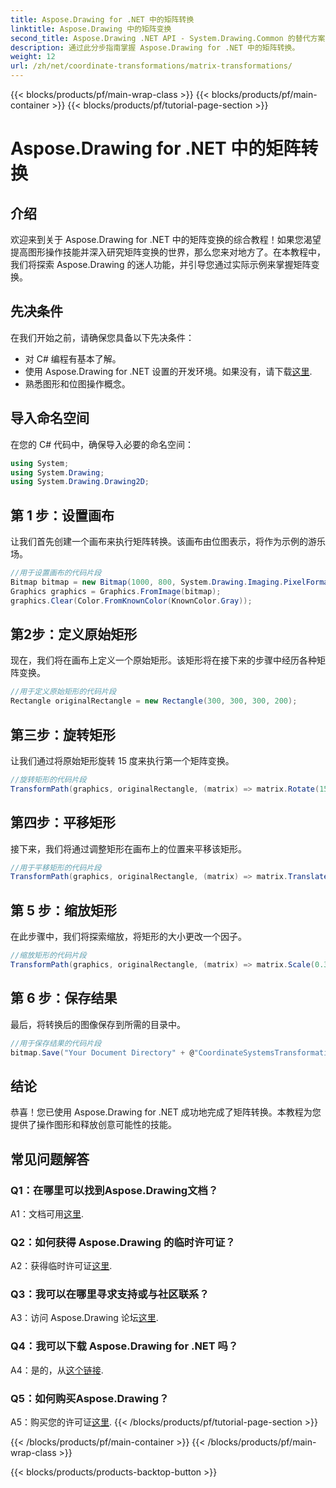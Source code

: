 ```yaml
---
title: Aspose.Drawing for .NET 中的矩阵转换
linktitle: Aspose.Drawing 中的矩阵变换
second_title: Aspose.Drawing .NET API - System.Drawing.Common 的替代方案
description: 通过此分步指南掌握 Aspose.Drawing for .NET 中的矩阵转换。
weight: 12
url: /zh/net/coordinate-transformations/matrix-transformations/
---
```


{{< blocks/products/pf/main-wrap-class >}}
{{< blocks/products/pf/main-container >}}
{{< blocks/products/pf/tutorial-page-section >}}

# Aspose.Drawing for .NET 中的矩阵转换

## 介绍

欢迎来到关于 Aspose.Drawing for .NET 中的矩阵变换的综合教程！如果您渴望提高图形操作技能并深入研究矩阵变换的世界，那么您来对地方了。在本教程中，我们将探索 Aspose.Drawing 的迷人功能，并引导您通过实际示例来掌握矩阵变换。

## 先决条件

在我们开始之前，请确保您具备以下先决条件：

- 对 C# 编程有基本了解。
- 使用 Aspose.Drawing for .NET 设置的开发环境。如果没有，请下载[这里](https://releases.aspose.com/drawing/net/).
- 熟悉图形和位图操作概念。

## 导入命名空间

在您的 C# 代码中，确保导入必要的命名空间：

```csharp
using System;
using System.Drawing;
using System.Drawing.Drawing2D;
```

## 第 1 步：设置画布

让我们首先创建一个画布来执行矩阵转换。该画布由位图表示，将作为示例的游乐场。

```csharp
//用于设置画布的代码片段
Bitmap bitmap = new Bitmap(1000, 800, System.Drawing.Imaging.PixelFormat.Format32bppPArgb);
Graphics graphics = Graphics.FromImage(bitmap);
graphics.Clear(Color.FromKnownColor(KnownColor.Gray));
```

## 第2步：定义原始矩形

现在，我们将在画布上定义一个原始矩形。该矩形将在接下来的步骤中经历各种矩阵变换。

```csharp
//用于定义原始矩形的代码片段
Rectangle originalRectangle = new Rectangle(300, 300, 300, 200);
```

## 第三步：旋转矩形

让我们通过将原始矩形旋转 15 度来执行第一个矩阵变换。

```csharp
//旋转矩形的代码片段
TransformPath(graphics, originalRectangle, (matrix) => matrix.Rotate(15.0f));
```

## 第四步：平移矩形

接下来，我们将通过调整矩形在画布上的位置来平移该矩形。

```csharp
//用于平移矩形的代码片段
TransformPath(graphics, originalRectangle, (matrix) => matrix.Translate(-250, -250));
```

## 第 5 步：缩放矩形

在此步骤中，我们将探索缩放，将矩形的大小更改一个因子。

```csharp
//缩放矩形的代码片段
TransformPath(graphics, originalRectangle, (matrix) => matrix.Scale(0.3f, 0.3f));
```

## 第 6 步：保存结果

最后，将转换后的图像保存到所需的目录中。

```csharp
//用于保存结果的代码片段
bitmap.Save("Your Document Directory" + @"CoordinateSystemsTransformations\MatrixTransformations_out.png");
```

## 结论

恭喜！您已使用 Aspose.Drawing for .NET 成功地完成了矩阵转换。本教程为您提供了操作图形和释放创意可能性的技能。

## 常见问题解答

### Q1：在哪里可以找到Aspose.Drawing文档？

 A1：文档可用[这里](https://reference.aspose.com/drawing/net/).

### Q2：如何获得 Aspose.Drawing 的临时许可证？

 A2：获得临时许可证[这里](https://purchase.aspose.com/temporary-license/).

### Q3：我可以在哪里寻求支持或与社区联系？

 A3：访问 Aspose.Drawing 论坛[这里](https://forum.aspose.com/c/diagram/17).

### Q4：我可以下载 Aspose.Drawing for .NET 吗？

 A4：是的，从[这个链接](https://releases.aspose.com/drawing/net/).

### Q5：如何购买Aspose.Drawing？

 A5：购买您的许可证[这里](https://purchase.aspose.com/buy).
{{< /blocks/products/pf/tutorial-page-section >}}

{{< /blocks/products/pf/main-container >}}
{{< /blocks/products/pf/main-wrap-class >}}

{{< blocks/products/products-backtop-button >}}
